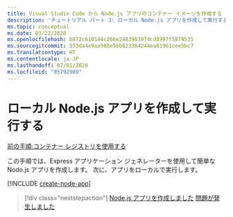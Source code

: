 ```yaml
---
title: Visual Studio Code から Node.js アプリのコンテナー イメージを作成する
description: 'チュートリアル パート 3: ローカル Node.js アプリを作成して実行する'
ms.topic: conceptual
ms.date: 03/22/2020
ms.openlocfilehash: b072c610144c266e2483963974cd8997f5879535
ms.sourcegitcommit: 553da4e9aa988e5bb823364244ea81961cee5bc7
ms.translationtype: HT
ms.contentlocale: ja-JP
ms.lasthandoff: 07/01/2020
ms.locfileid: "85792989"
---
```

# <a name="create-and-run-a-local-nodejs-app"></a>ローカル Node.js アプリを作成して実行する

[前の手順:コンテナー レジストリを使用する](tutorial-vscode-docker-node-02.md)

この手順では、Express アプリケーション ジェネレーターを使用して簡単な Nodo.js アプリを作成します。 次に、アプリをローカルで実行します。

[!INCLUDE [create-node-app](includes/create-node-app.md)]

> [!div class="nextstepaction"]
> [Node.js アプリを作成しました](tutorial-vscode-docker-node-04.md) [問題が発生しました](https://www.research.net/r/PWZWZ52?tutorial=node-deployment-azureappservice&step=create-app)
